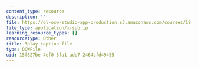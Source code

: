 ```yaml
---
content_type: resource
description: ''
file: https://ol-ocw-studio-app-production.s3.amazonaws.com/courses/18-02-multivariable-calculus-fall-2007/15f827be4ef05fa1ade72464cfd49455_wu8kXZSAp20.vtt
file_type: application/x-subrip
learning_resource_types: []
resourcetype: Other
title: 3play caption file
type: OCWFile
uid: 15f827be-4ef0-5fa1-ade7-2464cfd49455
---
```


